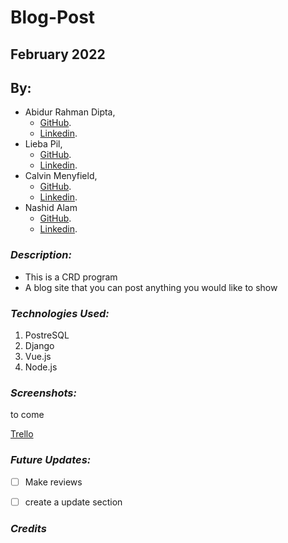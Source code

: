 # Blog-Post
## February 2022
## By:
* Abidur Rahman Dipta, 
  * [GitHub](https://github.com/dipta3214).
  * [Linkedin](https://www.linkedin.com/in/abidurrahmandipta/).
* Lieba Pil,
  * [GitHub](https://github.com/liebapil).
  * [Linkedin](https://www.linkedin.com/in/lieba-pil/).
* Calvin Menyfield, 
  * [GitHub](https://github.com/Kiiris).
  * [Linkedin](https://www.linkedin.com/in/calvin-menyfield/).
* Nashid Alam
  * [GitHub](https://github.com/Nashid-Alam).
  * [Linkedin](https://www.linkedin.com/in/nashid-alam/).


### ***Description:***
* This is a CRD program
* A blog site that you can post anything you would like to show


### ***Technologies Used:***
1. PostreSQL
2. Django
3. Vue.js
4. Node.js




### ***Screenshots:***

to come

[Trello](https://trello.com/b/VVyvzaJU/blogpostgp3)


### ***Future Updates:***
- [ ] Make reviews 
- [ ] create a update section 



### ***Credits***


